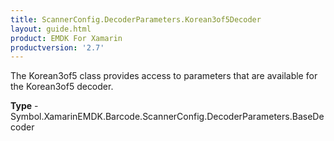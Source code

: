 ```yaml
---
title: ScannerConfig.DecoderParameters.Korean3of5Decoder
layout: guide.html 
product: EMDK For Xamarin 
productversion: '2.7' 
---
```

The Korean3of5 class provides access to parameters that are available for the Korean3of5 decoder.

**Type** - Symbol.XamarinEMDK.Barcode.ScannerConfig.DecoderParameters.BaseDecoder




